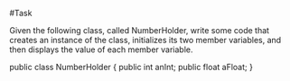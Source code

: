 #Task

Given the following class, called NumberHolder, write some code that creates an instance of the class, initializes its two member variables, and then displays the value of each member variable.

public class NumberHolder {
    public int anInt;
    public float aFloat;
}


